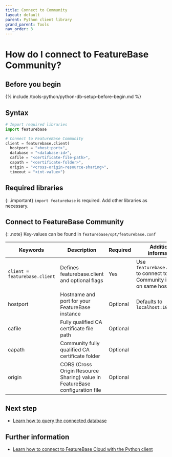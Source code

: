 ```yaml
---
title: Connect to Community
layout: default
parent: Python client library
grand_parent: Tools
nav_order: 3
---
```


# How do I connect to FeatureBase Community?

## Before you begin

{% include /tools-python/python-db-setup-before-begin.md %}

## Syntax

```py
# Import required libraries
import featurebase

# Connect to FeatureBase Community
client = featurebase.client(
  hostport = "<host:port>",
  database = "<database-id>",
  cafile = "<certificate-file-path>",
  capath = "<certificate-folder>",
  origin = "<cross-origin-resource-sharing>",
  timeout = "<int-value>")
```

## Required libraries

{: .important}
`import featurebase` is required. Add other libraries as necessary.

## Connect to FeatureBase Community

{: .note}
Key-values can be found in `featurebase/opt/featurebase.conf`

| Keywords | Description | Required | Additional information |
|---|---|---|---|
| `client = featurebase.client` | Defines featurebase.client and optional flags | Yes | Use `featurebase.client()` to connect to Community instance on same host |
| hostport | Hostname and port for your FeatureBase instance | Optional | Defaults to `localhost:10101` |
| cafile | Fully qualified CA certificate file path | Optional |  |
| capath | Community fully qualified CA certificate folder | Optional |  |
| origin | CORS (Cross Origin Resource Sharing) value in FeatureBase configuration file  | Optional |  |

## Next step

* [Learn how to query the connected database](/docs/tools/python-client-library/python-client-query-connection)

## Further information

* [Learn how to connect to FeatureBase Cloud with the Python client](/docs/tools/python-client-library/python-client-connect-cloud)
